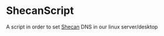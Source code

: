 # ShecanScript
A script in order to set [Shecan](https://shecan.ir) DNS in our linux server/desktop

